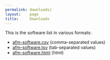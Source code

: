 ```yaml
---
permalink: downloads/
layout:    page
title:     Downloads
---
```


This is the software list in various formats:

- [afm-software.csv](static/afm-software.csv) (comma-separated values)
- [afm-software.tsv](static/afm-software.tsv) (tab-separated values)
- [afm-software.html](static/afm-software.html) (html)
